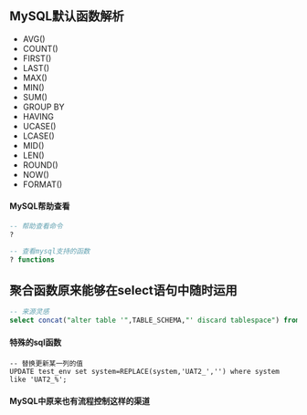## MySQL默认函数解析

* AVG()
* COUNT()
* FIRST()
* LAST()
* MAX()
* MIN()
* SUM()
* GROUP BY
* HAVING
* UCASE()
* LCASE()
* MID()
* LEN()
* ROUND()
* NOW()
* FORMAT()



#### MySQL帮助查看

```sql
-- 帮助查看命令
?

-- 查看mysql支持的函数
? functions

```





 



## 聚合函数原来能够在select语句中随时运用

```sql
-- 来源灵感
select concat("alter table '",TABLE_SCHEMA,"' discard tablespace") from `TABLES` a where a.TABLE_SCHEMA = 'fog';
```



#### 特殊的sql函数

```
-- 替换更新某一列的值
UPDATE test_env set system=REPLACE(system,'UAT2_','') where system like 'UAT2_%';
```



#### MySQL中原来也有流程控制这样的渠道





